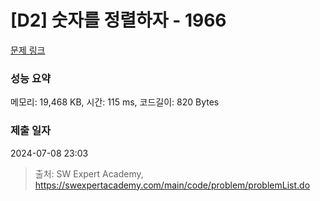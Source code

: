 # [D2] 숫자를 정렬하자 - 1966 

[문제 링크](https://swexpertacademy.com/main/code/problem/problemDetail.do?contestProbId=AV5PrmyKAWEDFAUq) 

### 성능 요약

메모리: 19,468 KB, 시간: 115 ms, 코드길이: 820 Bytes

### 제출 일자

2024-07-08 23:03



> 출처: SW Expert Academy, https://swexpertacademy.com/main/code/problem/problemList.do